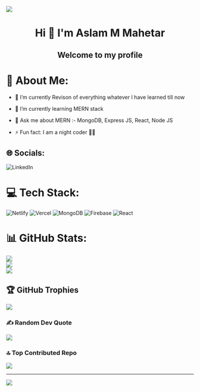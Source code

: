 <img src="https://media.licdn.com/dms/image/D4D16AQGmI0oKui0Y5Q/profile-displaybackgroundimage-shrink_350_1400/0/1685188727658?e=1692835200&v=beta&t=w_v-t4ztE0fYG7He3hPP1gMF9J0MvZKlCYF0adcMpeY"/>
<h1 align="center">Hi 👋 I'm Aslam M Mahetar </h1>
<h2 align="center">Welcome to my profile</h2>

# 💫 About Me:
- 🔭 I’m currently Revison of everything whatever I have learned till now

- 🌱 I’m currently learning MERN stack
  
- 💬 Ask me about MERN :- MongoDB, Express JS, React, Node JS
  
- ⚡ Fun fact: I am a night coder 🧑‍💻
  



## 🌐 Socials:
![LinkedIn](https://img.shields.io/badge/LinkedIn-%230077B5.svg?logo=linkedin&logoColor=white)

# 💻 Tech Stack:
![Netlify](https://img.shields.io/badge/netlify-%23000000.svg?style=plastic&logo=netlify&logoColor=#00C7B7) ![Vercel](https://img.shields.io/badge/vercel-%23000000.svg?style=plastic&logo=vercel&logoColor=white) ![MongoDB](https://img.shields.io/badge/MongoDB-%234ea94b.svg?style=plastic&logo=mongodb&logoColor=white) ![Firebase](https://img.shields.io/badge/firebase-%23039BE5.svg?style=plastic&logo=firebase)
![React](https://img.shields.io/badge/firebase-%23039BE5.svg?style=plastic&logo=firebase)
# 📊 GitHub Stats:
![](https://github-readme-stats.vercel.app/api?username=aslammmahetar&theme=dark&hide_border=false&include_all_commits=false&count_private=false)<br/>
![](https://github-readme-streak-stats.herokuapp.com/?user=aslammmahetar&theme=dark&hide_border=false)<br/>
![](https://github-readme-stats.vercel.app/api/top-langs/?username=aslammmahetar&theme=dark&hide_border=false&include_all_commits=false&count_private=false&layout=compact)

## 🏆 GitHub Trophies
![](https://github-profile-trophy.vercel.app/?username=aslammmahetar&theme=radical&no-frame=false&no-bg=true&margin-w=4)

### ✍️ Random Dev Quote
![](https://quotes-github-readme.vercel.app/api?type=horizontal&theme=radical)

### 🔝 Top Contributed Repo
![](https://github-contributor-stats.vercel.app/api?username=aslammmahetar&limit=5&theme=dark&combine_all_yearly_contributions=true)

---
[![](https://visitcount.itsvg.in/api?id=aslammmahetar&icon=0&color=0)](https://visitcount.itsvg.in)

<!-- Proudly created with GPRM ( https://gprm.itsvg.in ) -->
